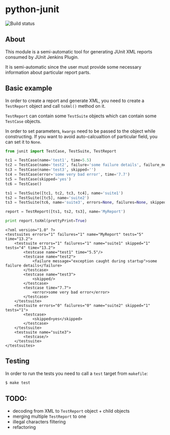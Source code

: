python-junit
============

![Build status](https://travis-ci.org/Scony/python-junit.svg?branch=master)

About
-----

This module is a semi-automatic tool for generating JUnit XML reports consumed by JUnit Jenkins Plugin.

It is semi-automatic since the user must provide some necessary information about particular report parts.

Basic example
-------------

In order to create a report and generate XML, you need to create a `TestReport` object and call `toXml()` method on it.

`TestReport` can contain some `TestSuite` objects which can contain some `TestCase` objects.

In order to set parameters, `kwargs` need to be passed to the object while constructing. If you want to avoid auto-calcualtion of particular field, you can set it to `None`.

~~~python
from junit import TestCase, TestSuite, TestReport

tc1 = TestCase(name='test1', time=5.5)
tc2 = TestCase(name='test2', failure='some failure details', failure_message='exception caught during startup')
tc3 = TestCase(name='test3', skipped='')
tc4 = TestCase(error='some very bad error', time='7.7')
tc5 = TestCase(skipped='yes')
tc6 = TestCase()

ts1 = TestSuite([tc1, tc2, tc3, tc4], name='suite1')
ts2 = TestSuite([tc5], name='suite2')
ts3 = TestSuite(tc6, name='suite3', errors=None, failures=None, skipped=None, tests=None)

report = TestReport([ts1, ts2, ts3], name='MyReport')

print report.toXml(prettyPrint=True)
~~~

~~~
<?xml version="1.0" ?>
<testsuites errors="1" failures="1" name="MyReport" tests="5" time="13.2">
	<testsuite errors="1" failures="1" name="suite1" skipped="1" tests="4" time="13.2">
		<testcase name="test1" time="5.5"/>
		<testcase name="test2">
			<failure message="exception caught during startup">some failure details</failure>
		</testcase>
		<testcase name="test3">
			<skipped/>
		</testcase>
		<testcase time="7.7">
			<error>some very bad error</error>
		</testcase>
	</testsuite>
	<testsuite errors="0" failures="0" name="suite2" skipped="1" tests="1">
		<testcase>
			<skipped>yes</skipped>
		</testcase>
	</testsuite>
	<testsuite name="suite3">
		<testcase/>
	</testsuite>
</testsuites>

~~~

Testing
-------

In order to run the tests you need to call a `test` target from `makefile`:

~~~bash
$ make test
~~~

TODO:
-----

* decoding from XML to `TestReport` object + child objects
* merging multiple `TestReport` to one
* illegal characters filtering
* refactoring
